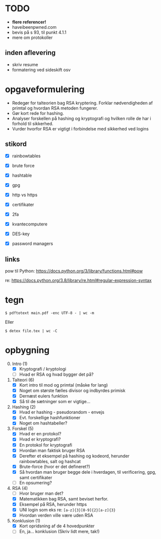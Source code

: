 # TODO
* **flere referencer!**
* haveibeenpwned.com
* bevis på s 93, til punkt 4.1.1
* mere om protokoller

## inden aflevering
* skriv resume
* formatering ved sideskift osv

# opgaveformulering
* Redegør for talteorien bag RSA kryptering. Forklar nødvendigheden af primtal og hvordan RSA metoden fungerer.
* Gør kort rede for hashing.
* Analyser forskellen på hashing og kryptografi og hvilken rolle de har i forhold til sikkerhed.
* Vurder hvorfor RSA er vigtigt i forbindelse med sikkerhed ved logins

## stikord
- [x] rainbowtables
- [x] brute force
- [x] hashtable
- [x] gpg
- [x] http vs https
- [x] certifikater
- [x] 2fa
- [x] kvantecomputere
- [x] DES-key
- [x] password managers


## links

pow til Python: https://docs.python.org/3/library/functions.html#pow

re: https://docs.python.org/3.8/library/re.html#regular-expression-syntax


# tegn
```
$ pdftotext main.pdf -enc UTF-8 - | wc -m
```
Eller
```
$ detex file.tex | wc -C
```


# opbygning

0. Intro (1)
    - [x] Kryptografi / kryptologi
    - [ ] Hvad er RSA og hvad bygger det på?

1. Talteori (6)
    - [x] Kort intro til mod og primtal (måske for lang)
    - [x] Noget om største fælles divisor og indbyrdes primisk
    - [x] Dernæst eulers funktion
    - [x] Så til de sætninger som er vigtige...

2. Hashing (2)
    - [x] Hvad er hashing - pseudorandom - envejs
    - [x] Evt. forskellige hashfunktioner
    - [x] Noget om hashtabeller?

3. Forskel (5)
    - [x] Hvad er en protokol?
    - [x] Hvad er kryptografi?
    - [x] En protokol for kryptografi
    - [x] Hvordan man faktisk bruger RSA
    - [x] Derefter et eksempel på hashing og kodeord, herunder rainbowtables, salt og hashcat
    - [x] Brute-force (hvor er det defineret?)
    - [x] Så hvordan man bruger begge dele i hverdagen, til verificering, gpg, samt certifikater
    - [ ] En opsumering?

4. RSA (4)
    - [ ] Hvor bruger man det?
    - [x] Matematikken bag RSA, samt beviset herfor.
    - [x] Eksempel på RSA, herunder https
    - [x] UNI login som eks re: `[a-z]{3}[0-9]{2}[a-z]{3}`
    - [x] Hvordan verden ville være uden RSA

5. Konklusion (1)
    - [x] Kort opridsning af de 4 hovedpunkter
    - [ ] En, ja... konklusion (Skriv lidt mere, tak!)
